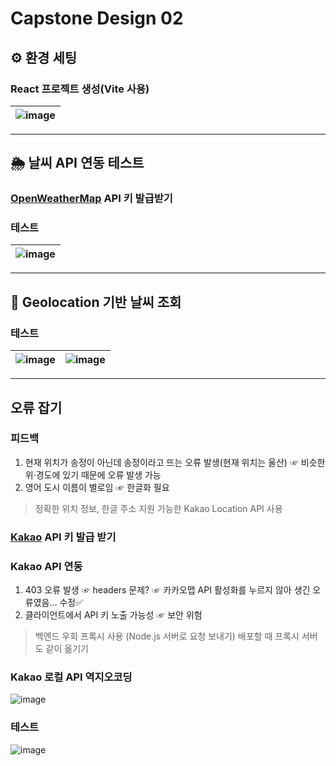 # Capstone Design 02

## ⚙️ 환경 세팅
### React 프로젝트 생성(Vite 사용)

![image](https://github.com/user-attachments/assets/5a3c3e1b-fbdb-478b-8c4d-3e186e5782df) |
---|

---
## 🌦️ 날씨 API 연동 테스트 
### [OpenWeatherMap](https://openweathermap.org/) API 키 발급받기

### 테스트
![image](https://github.com/user-attachments/assets/83f4ca1d-7a29-42ce-8880-bb992fc40872) |
---|

---
## 📍 Geolocation 기반 날씨 조회

### 테스트
![image](https://github.com/user-attachments/assets/cab76c0f-5ce8-4feb-a8f9-f3454e41d0e7) | ![image](https://github.com/user-attachments/assets/c410f5d2-dd87-495a-9ce8-b16778a8a15c)
---|---

---
## 오류 잡기
### 피드백
1. 현재 위치가 송정이 아닌데 송정이라고 뜨는 오류 발생(현재 위치는 울산)
☞ 비슷한 위·경도에 있기 때문에 오류 발생 가능
2. 영어 도시 이름이 별로임
☞ 한글화 필요

> 정확한 위치 정보, 한글 주소 지원 가능한 Kakao Location API 사용

### [Kakao](https://developers.kakao.com/) API 키 발급 받기

### Kakao API 연동
1. 403 오류 발생 ☞ headers 문제? ☞ 카카오맵 API 활성화를 누르지 않아 생긴 오류였음... 수정✅
2. 클라이언트에서 API 키 노출 가능성 ☞ 보안 위험

> 백엔드 우회 프록시 사용 (Node.js 서버로 요청 보내기)
배포할 때 프록시 서버도 같이 옮기기

### Kakao 로컬 API 역지오코딩
![image](https://github.com/user-attachments/assets/ddd8617a-dfdd-40ac-97ac-d4cb11cb15a0)

### 테스트
![image](https://github.com/user-attachments/assets/06b72a5c-6e12-4715-b32e-3cbbf4e01a5c)
